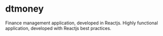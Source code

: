 # dtmoney
Finance management application, developed in Reactjs.
Highly functional application, developed with Reactjs best practices.
